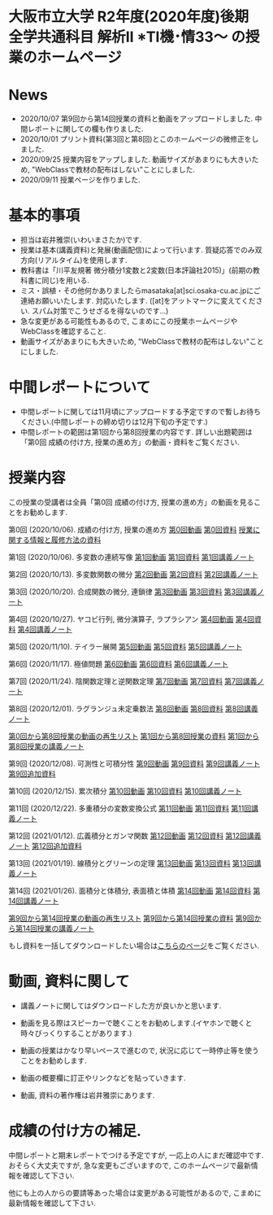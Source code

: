 # 大阪市立大学 R2年度(2020年度)後期 全学共通科目 解析Ⅱ *TⅠ機･情33～ の授業のホームページ

# News
- 2020/10/07 第9回から第14回授業の資料と動画をアップロードしました. 中間レポートに関しての欄も作りました.
- 2020/10/01 プリント資料(第3回と第8回)とこのホームページの微修正をしました.
- 2020/09/25 授業内容をアップしました. 動画サイズがあまりにも大きいため, "WebClassで教材の配布はしない"ことにしました. 
- 2020/09/11 授業ページを作りました.

# 基本的事項

- 担当は岩井雅崇(いわいまさたか)です.
- 授業は基本(講義資料)と発展(動画配信)によって行います. 質疑応答でのみ双方向(リアルタイム)を使用します.
- 教科書は「川平友規著 微分積分1変数と2変数(⽇本評論社2015)」(前期の教科書に同じ)を⽤いる.
- ミス・誤植・その他何かありましたらmasataka[at]sci.osaka-cu.ac.jpにご連絡お願いいたします. 対応いたします. ([at]をアットマークに変えてください. スパム対策でこうせざるを得ないのです...)
- 急な変更がある可能性もあるので, こまめにこの授業ホームページやWebClassを確認すること.
- 動画サイズがあまりにも大きいため, "WebClassで教材の配布はしない"ことにしました. 

# 中間レポートについて
- 中間レポートに関しては11月頃にアップロードする予定ですので暫しお待ちください.(中間レポートの締め切りは12月下旬の予定です.)
- 中間レポートの範囲は第1回から第8回授業の内容です. 詳しい出題範囲は「第0回 成績の付け方, 授業の進め方」の動画・資料をご覧ください.

# 授業内容
この授業の受講者は全員「第0回 成績の付け方, 授業の進め方」の動画を見ることをお勧めします.

第0回 (2020/10/06). 成績の付け方, 授業の進め方 [第0回動画](https://www.youtube.com/watch?v=P_AeifrLu3M&t=21s) [第0回資料](https://github.com/masataka123/class/blob/master/2020_autumn/materials/0_成績の付け方_授業の進め方.pdf)
[授業に関する情報と履修方法の資料](https://github.com/masataka123/class/blob/master/2020_autumn/materials/0_授業に関する情報と履修方法ver2.pdf)

第1回 (2020/10/06). 多変数の連続写像 [第1回動画](https://www.youtube.com/watch?v=vMxVvZJghqY) [第1回資料](https://github.com/masataka123/class/blob/master/2020_autumn/materials/1_多変数の連続写像.pdf) [第1回講義ノート](https://github.com/masataka123/class/blob/master/2020_autumn/materials/1_第一回講義の授業ノート.pdf)

第2回 (2020/10/13). 多変数関数の微分 [第2回動画](https://www.youtube.com/watch?v=VhBUJNEKI3c) [第2回資料](https://github.com/masataka123/class/blob/master/2020_autumn/materials/2_多変数関数の微分.pdf) [第2回講義ノート](https://github.com/masataka123/class/blob/master/2020_autumn/materials/2_第二回講義の授業ノート.pdf)

第3回 (2020/10/20). 合成関数の微分, 連鎖律 [第3回動画](https://www.youtube.com/watch?v=sQuecZC2IH0) [第3回資料](https://github.com/masataka123/class/blob/master/2020_autumn/materials/3_合成関数の微分と連鎖律.pdf) [第3回講義ノート](https://github.com/masataka123/class/blob/master/2020_autumn/materials/3_第三回講義の授業ノート.pdf)

第4回 (2020/10/27). ヤコビ行列, 微分演算子, ラプラシアン [第4回動画](https://www.youtube.com/watch?v=NEkrTTWmJTo) [第4回資料](https://github.com/masataka123/class/blob/master/2020_autumn/materials/4_ヤコビ行列_微分演算子_ラプラシアン.pdf) [第4回講義ノート](https://github.com/masataka123/class/blob/master/2020_autumn/materials/4_第四回講義の授業ノート.pdf)

第5回 (2020/11/10). テイラー展開 [第5回動画](https://www.youtube.com/watch?v=bTllwn6QrYw) [第5回資料](https://github.com/masataka123/class/blob/master/2020_autumn/materials/5_テイラー展開.pdf) [第5回講義ノート](https://github.com/masataka123/class/blob/master/2020_autumn/materials/5_第五回講義の授業ノート.pdf)

第6回 (2020/11/17). 極値問題 [第6回動画](https://www.youtube.com/watch?v=KIvsBZX3KUg) [第6回資料](https://github.com/masataka123/class/blob/master/2020_autumn/materials/6_極値問題.pdf) [第6回講義ノート](https://github.com/masataka123/class/blob/master/2020_autumn/materials/6_第六回講義の授業ノート.pdf)

第7回 (2020/11/24). 陰関数定理と逆関数定理 [第7回動画](https://www.youtube.com/watch?v=15T2-84lZqg) [第7回資料](https://github.com/masataka123/class/blob/master/2020_autumn/materials/7_陰関数定理と逆関数定理.pdf) [第7回講義ノート](https://github.com/masataka123/class/blob/master/2020_autumn/materials/7_第七回講義の授業ノート.pdf)

第8回 (2020/12/01). ラグランジュ未定乗数法 [第8回動画](https://www.youtube.com/watch?v=MXm_fcoJqrg) [第8回資料](https://github.com/masataka123/class/blob/master/2020_autumn/materials/8_ラグランジュ未定乗数法.pdf) [第8回講義ノート](https://github.com/masataka123/class/blob/master/2020_autumn/materials/8_第八回講義の授業ノート.pdf)

[第0回から第8回授業の動画の再生リスト](https://www.youtube.com/playlist?list=PLZDOK-K3OuvDcAm3IpYLE0jHXbLW7QCS5)
[第1回から第8回授業の資料](https://github.com/masataka123/class/blob/master/2020_autumn/materials/0_第1回講義から第8回講義の資料まとめ.pdf)
[第1回から第8回授業の講義ノート](https://github.com/masataka123/class/blob/master/2020_autumn/materials/0_第一回から第八回までの講義の授業ノート.pdf)

第9回 (2020/12/08). 可測性と可積分性 [第9回動画](https://www.youtube.com/watch?v=QjqqMuOR_gw) [第9回資料](https://github.com/masataka123/class/blob/master/2020_autumn/materials/9_可測性と可積分性.pdf) [第9回講義ノート](https://github.com/masataka123/class/blob/master/2020_autumn/materials/9_第九回講義の授業ノート.pdf) [第9回追加資料](https://github.com/masataka123/class/blob/master/2020_autumn/materials/9_integral.ipynb)

第10回 (2020/12/15). 累次積分 [第10回動画](https://www.youtube.com/watch?v=9AmLOz3P3Ac&t=11s) [第10回資料](https://github.com/masataka123/class/blob/master/2020_autumn/materials/10_累次積分.pdf) [第10回講義ノート](https://github.com/masataka123/class/blob/master/2020_autumn/materials/10_第十回講義の授業ノート.pdf)

第11回 (2020/12/22). 多重積分の変数変換公式 [第11回動画](https://www.youtube.com/watch?v=xYJqCIKAUUY&t=3s) [第11回資料](https://github.com/masataka123/class/blob/master/2020_autumn/materials/11_多重積分の変数変換公式.pdf) [第11回講義ノート](https://github.com/masataka123/class/blob/master/2020_autumn/materials/11_第十一回講義の授業ノート.pdf)

第12回 (2021/01/12). 広義積分とガンマ関数  [第12回動画](https://www.youtube.com/watch?v=35Es9VGwRvk&t=29s) [第12回資料](https://github.com/masataka123/class/blob/master/2020_autumn/materials/12_広義積分とガンマ関数.pdf) [第12回講義ノート](https://github.com/masataka123/class/blob/master/2020_autumn/materials/12_第十二回講義の授業ノート.pdf) [第12回追加資料](https://github.com/masataka123/class/blob/master/2020_autumn/materials/12_kougi.ipynb)

第13回 (2021/01/19). 線積分とグリーンの定理  [第13回動画](https://www.youtube.com/watch?v=tAEatwbE_AE&t=2s) [第13回資料](https://github.com/masataka123/class/blob/master/2020_autumn/materials/13_線積分とグリーンの定理.pdf) [第13回講義ノート](https://github.com/masataka123/class/blob/master/2020_autumn/materials/13_第十三回講義の授業ノート.pdf)

第14回 (2021/01/26). 面積分と体積分, 表面積と体積  [第14回動画](https://www.youtube.com/watch?v=KOguB7zXmSE&t=1941s) [第14回資料](https://github.com/masataka123/class/blob/master/2020_autumn/materials/14_面積分と体積分_表面積と体積.pdf) [第14回講義ノート](https://github.com/masataka123/class/blob/master/2020_autumn/materials/14_第十四回講義の授業ノート.pdf)

[第9回から第14回授業の動画の再生リスト](https://www.youtube.com/playlist?list=PLZDOK-K3OuvDGiTRClzYQa_ISlUulPPNS)
[第9回から第14回授業の資料](https://github.com/masataka123/class/blob/master/2020_autumn/materials/0_第9回講義から第14回講義の資料まとめ.pdf)
[第9回から第14回授業の講義ノート](https://github.com/masataka123/class/blob/master/2020_autumn/materials/0_第九回から第十四回までの講義の授業ノート.pdf)

もし資料を一括してダウンロードしたい場合は[こちらのページ](https://github.com/masataka123/class/tree/master/2020_autumn/materials)をご覧ください.

# 動画, 資料に関して

- 講義ノートに関してはダウンロードした方が良いかと思います.

- 動画を見る際はスピーカーで聴くことをお勧めします.(イヤホンで聴くと時々びっくりすることがあります.)

- 動画の授業はかなり早いペースで進むので, 状況に応じて一時停止等を使うことをお勧めします.

- 動画の概要欄に訂正やリンクなどを貼っていきます.

- 動画, 資料の著作権は岩井雅崇にあります.

# 成績の付け方の補足. 

中間レポートと期末レポートでつける予定ですが, 一応上の人にまだ確認中です.
おそらく大丈夫ですが, 急な変更もございますので, このホームページで最新情報を確認して下さい.

他にも上の人からの要請等あった場合は変更がある可能性があるので, こまめに最新情報を確認して下さい.





